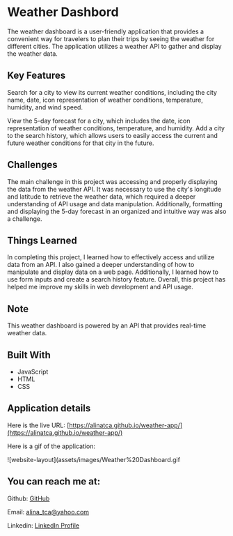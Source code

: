 # Weather Dashbord

The weather  dashboard is a user-friendly application that provides a convenient way for travelers to plan their trips by seeing the weather for different cities. The application utilizes a weather API to gather and display the weather data.

## Key Features
Search for a city to view its current weather conditions, including the city name, date, icon representation of weather conditions, temperature, humidity, and wind speed.

View the 5-day forecast for a city, which includes the date, icon representation of weather conditions, temperature, and humidity.
Add a city to the search history, which allows users to easily access the current and future weather conditions for that city in the future.

## Challenges
The main challenge in this project was accessing and properly displaying the data from the weather API. It was necessary to use the city's longitude and latitude to retrieve the weather data, which required a deeper understanding of API usage and data manipulation. Additionally, formatting and displaying the 5-day forecast in an organized and intuitive way was also a challenge.

## Things Learned
In completing this project, I learned how to effectively access and utilize data from an API. I also gained a deeper understanding of how to manipulate and display data on a web page. Additionally, I learned how to use form inputs and create a search history feature. Overall, this project has helped me improve my skills in web development and API usage.

## Note
This weather dashboard is powered by an API that provides real-time weather data.

## Built With
- JavaScript
- HTML
- CSS

## Application details

Here is the live URL: [https://alinatca.github.io/weather-app/](https://alinatca.github.io/weather-app/)

Here is a gif of the application: 

![website-layout](assets/images/Weather%20Dashboard.gif

## You can reach me at:

Github: [GitHub](https://github.com/alinatca)

Email: alina_tca@yahoo.com

Linkedin: [LinkedIn Profile](https://www.linkedin.com/in/alina-tudor-7a1047168/)
